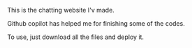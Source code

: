 This is the chatting website I'v made.

Github copilot has helped me for finishing some of the codes.

To use, just download all the files and deploy it.
